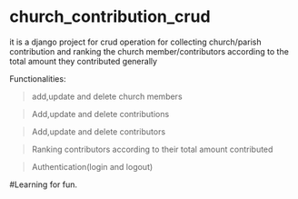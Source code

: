 # church_contribution_crud
it is a django project for crud operation for collecting church/parish contribution and ranking the church member/contributors according to the total amount they contributed generally

Functionalities:

>add,update and delete church members

>Add,update and delete contributions

>Add,update and delete contributors

>Ranking contributors according to their total amount contributed

>Authentication(login and logout)

#Learning for fun.
